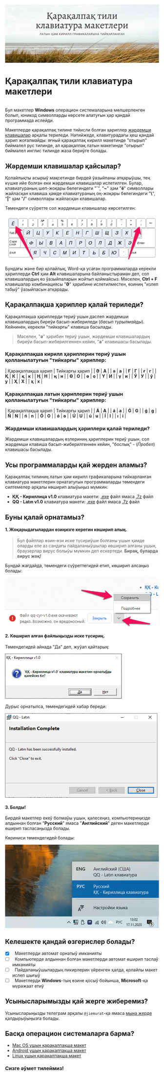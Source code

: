 ![repository-open-graph](images/repository-open-graph.png)

# Қарақалпақ тили клавиатура макетлери

\
Бул макетлер **Windows** операцион системаларына мөлшерленген болып,
юникод символларды көрсете алатуғын ҳәр қандай программада ислейди.

Макетлерде қарақалпақ тилине тийисли болған ҳәриплер
<a href="https://ru.wikipedia.org/wiki/%D0%9C%D1%91%D1%80%D1%82%D0%B2%D1%8B%D0%B5_%D0%BA%D0%BB%D0%B0%D0%B2%D0%B8%D1%88%D0%B8" target="_blank">жәрдемши клавишалар</a>
арқалы териледи.
Нәтийжеде, клавитурадағы ҳеш қандай ҳәрип жоғалмайды: яғный қарақалпақ кирилл макетинде "отырып" биймәлел рус тилинде,
ал қарақалпақ латын макетинде "отырып" биймәлел инглис тилинде жаза бериўге болады.

## Жәрдемши клавишалар қайсылар?

Қолайлықты асырыў мақсетинде бирдей ўазыйпаны атқарыўшы, тең күшке ийе болған еки жәрдемши клавишалар ислетилген.
Булар, клавиатураның шеп-жоқары бөлегиндеги "**`**", "**~**" ҳәм "**ё**" символлары жайласқан клавиша
ҳәмде клавиатураның оң-жоқары бөлегиндеги "**\\**", "**|**" ҳәм "**/**" символлары жайласқан клавишалар.

Төмендеги сүўретте сол жәрдемши клавишалар көрсетилген:

![dead-keys](images/dead-keys.png)

Бундағы және бир қолайлық, Word-қа усаған программаларда керекли ҳәриплерди **Ctrl** ҳәм **Alt**
клавишаларына байланыстыраман деп, сол клавишалардың өз ўазыйпаларын жойтып қоймайсыз.
Мәселен, **Ctrl + F** клавишалар комбинациясы "**Ә**" ҳәрибине ислетилместен,
өзиниң "излеп табыў" ўазыйпасын атқарады.

## Қарақалпақша ҳәриплер қалай териледи?

Қарақалпақша ҳәриплерди териў ушын дәслеп жәрдемши клавишалардың биреўи басып-жибериледи
(_басып турылмайды_).
Кейнинен, керекли "тийкарғы" клавиша басылады.

> Мәселен, "**ә**" ҳәрибин териў ушын, жәрдемши клавишалардың биреўи басып-жиберилгеннен кейин,
"**а**" клавишасы басылады.

### Қарақалпақша кирилл ҳәриплерин териў ушын қолланылатуғын "тийкарғы" ҳәриплер:

| Қарақалпақша ҳәрип | Тийкарғы ҳәрип |
| **Ә** | **А** |
| **ә** | **а** |
| **Ғ** | **Г** |
| **ғ** | **г** |
| **Қ** | **К** |
| **қ** | **к** |
| **Ң** | **Н** |
| **ң** | **н** |
| **Ө** | **О** |
| **ө** | **о** |
| **Ү** | **И** |
| **ү** | **и** |
| **Ў** | **У** |
| **ў** | **у** |
| **Ҳ** | **Х** |
| **ҳ** | **х** |

### Қарақалпақша латын ҳәриплерин териў ушын қолланылатуғын "тийкарғы" ҳәриплер:

| Қарақалпақша ҳәрип | Тийкарғы ҳәрип |
| **Á** | **A** |
| **á** | **a** |
| **Ǵ** | **G** |
| **ǵ** | **g** |
| **Ń** | **N** |
| **ń** | **n** |
| **Ó** | **O** |
| **ó** | **o** |
| **Ú** | **U** |
| **ú** | **u** |
| **Í** | **I** |
| **ı** | **i** |

### Жәрдемши клавишалардың ҳәриплери қалай териледи?

Жәрдемши клавишалардың өзлериниң ҳәриплерин териў ушын, сол жәрдемши клавиша басып-жиберилгеннен кейин,
"бослық" - (_Пробел_) клавишасы басылады.

## Усы программаларды қай жерден аламыз?

Қарақалпақ тилиниң латын ҳәм кирилл графикаларына тийкарланған клавиатура макетлерин орнататуғын программаларды
төмендеги силтемелер арқалы көширип алыўыңыз мүмкин:

- **ҚҚ - Кириллица v1.0** клавиатура макети: [.exe](https://github.com/jiemurat/QQ-kbd/releases/download/v1.0/qq-cyr-v1.0.exe) файл ямаса
[.7z](https://github.com/jiemurat/QQ-kbd/releases/download/v1.0/qq-cyr-v1.0.7z) файл
- **QQ - Latın v1.0** клавиатура макети: [.exe](https://github.com/jiemurat/QQ-kbd/releases/download/v1.0/qq-lat-v1.0.exe) файл ямаса
[.7z](https://github.com/jiemurat/QQ-kbd/releases/download/v1.0/qq-lat-v1.0.7z) файл

## Буны қалай орнатамыз?

#### 1. Жоқарыдағылардан өзиңизге керегин көширип алың.

>Бул файллар өзин-өзи иске түсириўши болғаны ушын ҳәмде оларды еле аз сандағы пайдаланыўшылар көширип алғаны ушын,
браузерлар вирус болыўы мүмкин деп ескертеди. **Бирақ, буларда вирус жоқ!**

Бундай жағдайда, төмендеги сүўреттегидей етип, көширип алсаңыз болады:

![antivirus-warning](images/antivirus-warning.png)

#### 2. Көширип алған файлыңызды иске түсириң.

Төмендегидей айнада "Да" деп, жуўап қайтарың:

![do-you-want-install](images/do-you-want-install.png)

Дурыс орнатылса, төмендегидей хабар береди:

![successfully-installed](images/successfully-installed.png)

#### 3. Болды!

Бирдей макетлер екеў болмаўы ушын, қәлесеңиз, компьютериңизде алдыннан болған "**Русский**" ямаса "**Английский**" деген макетлерди өширип тасласаңызда болады.

Көриниси төмендегидей болады:

![tray-view](images/tray-view.png)

## Келешекте қандай өзгерислер болады?

- [x] &nbsp; Макетлерди автомат орнатыў имканияты
- [ ] &nbsp; Компьютерде алдыннан болған макетлерди автомат өширип таслаў имканияты
- [ ] &nbsp; Пайдаланыўшылардың пикирлерин үйренген ҳалда, қолайлы макет ислеп шығыў
- [ ] &nbsp; Макетлерди **Windows**-тың өзине қосыў бойынша, **Microsoft**-қа мүрәжаат етиў

## Усынысларымызды қай жерге жиберемиз?

Усынысларыңызды телеграм арқалы `@jiemurat`-қа ямаса [мына жерде](https://github.com/jiemurat/QQ-kbd/issues) қалдырыўыңызға болады.

## Басқа операцион системаларға барма?

- [Mac OS ушын қарақалпақша макет](https://muraziz.com/2014/09/23/mac-os-%D1%83%D1%88%D1%8B%D0%BD-%D2%9B%D0%B0%D1%80%D0%B0%D2%9B%D0%B0%D0%BB%D0%BF%D0%B0%D2%9B%D1%88%D0%B0-%D1%80%D0%B0%D1%81%D0%BA%D0%BB%D0%B0%D0%B4%D0%BA%D0%B0/)
- [Android ушын қарақалпақша макет](http://www.shagalalab.com/2017/01/qqkeyboard-qaraqalpaq-alipbesi-ushin-klaviatura.html)
- [Linux ушын қарақалпақша макет](https://github.com/jiemurat/kaa-kbd-layout)

### Сизге әўмет тилеймиз!

